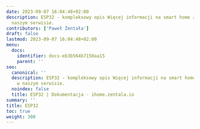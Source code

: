```yaml
---
date: 2023-09-07 16:04:48+02:00
description: ESP32 - kompleksowy opis Więcej informacji na smart home znajdziesz w
  naszym serwisie.
contributors: ['Paweł Żentała']
draft: false
lastmod: 2023-09-07 16:04:48+02:00
menu:
  docs:
    identifier: docs-eb3b564b7150aa15
    parent: ''
seo:
  canonical: ''
  description: ESP32 - kompleksowy opis Więcej informacji na smart home znajdziesz
    w naszym serwisie.
  noindex: false
  title: ESP32 | Dokumentacja - ihome.zentala.io
summary: ''
title: ESP32
toc: true
weight: 300
---
```



